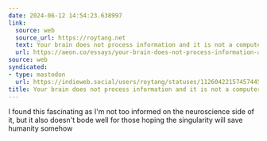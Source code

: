 ```yaml
---
date: 2024-06-12 14:54:23.638997
link:
  source: web
  source_url: https://roytang.net
  text: Your brain does not process information and it is not a computer | Aeon Essays
  url: https://aeon.co/essays/your-brain-does-not-process-information-and-it-is-not-a-computer
source: web
syndicated:
- type: mastodon
  url: https://indieweb.social/users/roytang/statuses/112604221574574455
title: Your brain does not process information and it is not a computer | Aeon Essays
---
```


I found this fascinating as I'm not too informed on the neuroscience side of it, but it also doesn't bode well for those hoping the singularity will save humanity somehow